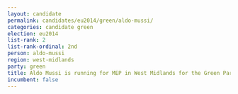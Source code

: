 ```yaml
---
layout: candidate
permalink: candidates/eu2014/green/aldo-mussi/
categories: candidate green
election: eu2014
list-rank: 2
list-rank-ordinal: 2nd
person: aldo-mussi
region: west-midlands
party: green
title: Aldo Mussi is running for MEP in West Midlands for the Green Party
incumbent: false
---
```

